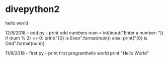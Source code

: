 # divepython2
hello world

12/8/2018 - odd.py - print odd numbers
num = int(input("Enter a number: "))
if (num % 2) == 0:
   print("{0} is Even".format(num))
else:
   print("{0} is Odd".format(num))

11/8/2018 - first.py - print first programhello world
print "Hello World"


